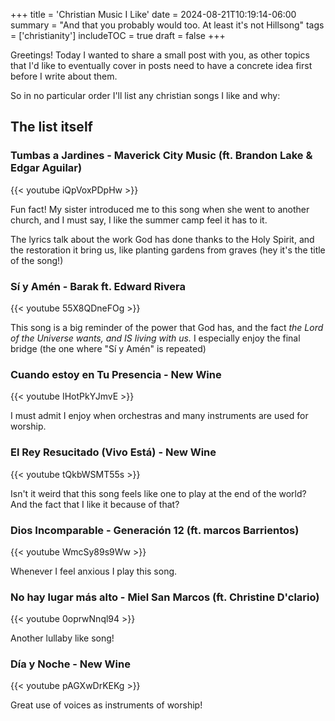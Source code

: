 +++
title = 'Christian Music I Like'
date = 2024-08-21T10:19:14-06:00
summary = "And that you probably would too. At least it's not Hillsong"
tags = ['christianity']
includeTOC = true
draft = false
+++

Greetings! Today I wanted to share a small post with you, as other topics that I'd like to eventually cover in posts need to have a concrete idea first before I write about them.

So in no particular order I'll list any christian songs I like and why:

## The list itself

### Tumbas a Jardines - Maverick City Music (ft. Brandon Lake & Edgar Aguilar)

{{< youtube iQpVoxPDpHw >}}

Fun fact! My sister introduced me to this song when she went to another church, and I must say, I like the summer camp feel it has to it.

The lyrics talk about the work God has done thanks to the Holy Spirit, and the restoration it bring us, like planting gardens from graves (hey it's the title of the song!)

### Sí y Amén - Barak ft. Edward Rivera

{{< youtube 55X8QDneFOg >}}

This song is a big reminder of the power that God has, and the fact _the Lord of the Universe wants, and IS living with us._ I especially enjoy the final bridge (the one where "Sí y Amén" is repeated)

### Cuando estoy en Tu Presencia - New Wine

{{< youtube IHotPkYJmvE >}}

I must admit I enjoy when orchestras and many instruments are used for worship.

### El Rey Resucitado (Vivo Está) - New Wine

{{< youtube tQkbWSMT55s >}}

Isn't it weird that this song feels like one to play at the end of the world? And the fact that I like it because of that?

### Dios Incomparable - Generación 12 (ft. marcos Barrientos)

{{< youtube WmcSy89s9Ww >}}

Whenever I feel anxious I play this song.

### No hay lugar más alto - Miel San Marcos (ft. Christine D'clario)

{{< youtube 0oprwNnql94 >}}

Another lullaby like song!

### Día y Noche - New Wine

{{< youtube pAGXwDrKEKg >}}

Great use of voices as instruments of worship!
